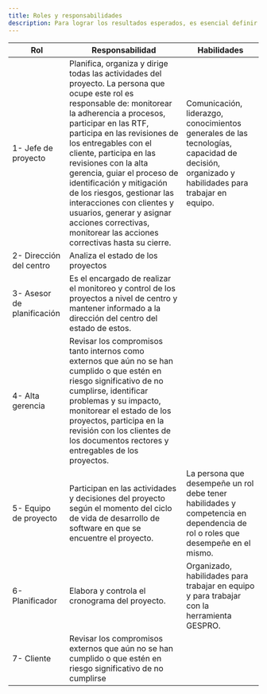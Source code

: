 ```yaml
---
title: Roles y responsabilidades
description: Para lograr los resultados esperados, es esencial definir claramente los roles, responsabilidades y habilidades necesarias, así como los mecanismos de seguimiento y mejora continua.
---
```


| Rol | Responsabilidad | Habilidades |
|------|----------------|------------|
|1- Jefe de proyecto | Planifica, organiza y dirige todas las actividades del proyecto. La persona que ocupe este rol es responsable de: monitorear la adherencia a procesos, participar en las RTF, participa en las revisiones de los entregables con el cliente, participa en las revisiones con la alta gerencia, guiar el proceso de identificación y mitigación de los riesgos, gestionar las interacciones con clientes y usuarios, generar y asignar acciones correctivas, monitorear las acciones correctivas hasta su cierre. | Comunicación, liderazgo, conocimientos generales de las tecnologías, capacidad de decisión, organizado y habilidades para trabajar en equipo. |
|2- Dirección del centro | Analiza el estado de los proyectos |  |
|3- Asesor de planificación | Es el encargado de realizar el monitoreo y control de los proyectos a nivel de centro y mantener informado a la dirección del centro del estado de estos. |  |
|4- Alta gerencia | Revisar los compromisos tanto internos como externos que aún no se han cumplido o que estén en riesgo significativo de no cumplirse, identificar problemas y su impacto, monitorear el estado de los proyectos, participa en la revisión con los clientes de los documentos rectores y entregables de los proyectos. |  |
|5- Equipo de proyecto | Participan en las actividades y decisiones del proyecto según el momento del ciclo de vida de desarrollo de software en que se encuentre el proyecto. | La persona que desempeñe un rol debe tener habilidades y competencia en dependencia de rol o roles que desempeñe en el mismo. |
|6- Planificador | Elabora y controla el cronograma del proyecto. | Organizado, habilidades para trabajar en equipo y para trabajar con la herramienta GESPRO. |
|7- Cliente | Revisar los compromisos externos que aún no se han cumplido o que estén en riesgo significativo de no cumplirse |  |
